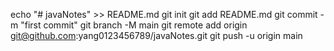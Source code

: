 echo "# javaNotes" >> README.md
git init
git add README.md
git commit -m "first commit"
git branch -M main
git remote add origin git@github.com:yang0123456789/javaNotes.git
git push -u origin main